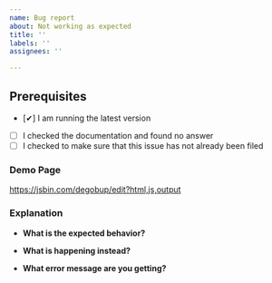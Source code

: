 ```yaml
---
name: Bug report
about: Not working as expected
title: ''
labels: ''
assignees: ''

---
```


## Prerequisites

- [✔] I am running the latest version
- [ ] I checked the documentation and found no answer
- [ ] I checked to make sure that this issue has not already been filed

### Demo Page
<!--- JSBIN bug template -->
<!--- If possible, clone & modify the below template to reproduce your issue -->
https://jsbin.com/degobup/edit?html,js,output


### Explanation

- **What is the expected behavior?**

- **What is happening instead?**

- **What error message are you getting?**

